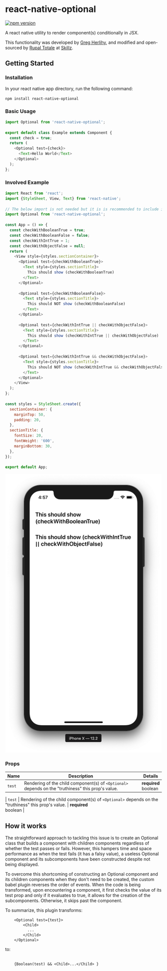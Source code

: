 # react-native-optional
[![npm version](https://badge.fury.io/js/react-native-picker-select.svg)](https://badge.fury.io/js/react-native-picker-select)

A react native utility to render component(s) conditionally in JSX.

This functionality was developed by [Greg Herlihy](https://github.com/greghe), and modified and open-sourced by [Rupal Totale](https://github.com/rupaltotale/) at [Skillz](https://www.skillz.com/). 

## Getting Started

### Installation

In your react native app directory, run the following command:

`npm install react-native-optional`

### Basic Usage

```js
import Optional from 'react-native-optional';

export default class Example extends Component {
  const check = true;
  return (
    <Optional test={check}>
      <Text>Hello World</Text>
    </Optional>
  );
};
```

### Involved Example

```js
import React from 'react';
import {StyleSheet, View, Text} from 'react-native';

// The below import is not needed but it is is recommended to include it
import Optional from 'react-native-optional';

const App = () => {
  const checkWithBooleanTrue = true;
  const checkWithBooleanFalse = false;
  const checkWithIntTrue = 1;
  const checkWithObjectFalse = null;
  return (
    <View style={styles.sectionContainer}>
      <Optional test={checkWithBooleanTrue}>
        <Text style={styles.sectionTitle}>
          This should show (checkWithBooleanTrue)
        </Text>
      </Optional>

      <Optional test={checkWithBooleanFalse}>
        <Text style={styles.sectionTitle}>
          This should NOT show (checkWithBooleanFalse)
        </Text>
      </Optional>

      <Optional test={checkWithIntTrue || checkWithObjectFalse}>
        <Text style={styles.sectionTitle}>
          This should show (checkWithIntTrue || checkWithObjectFalse)
        </Text>
      </Optional>

      <Optional test={checkWithIntTrue && checkWithObjectFalse}>
        <Text style={styles.sectionTitle}>
          This should NOT show (checkWithIntTrue && checkWithObjectFalse)
        </Text>
      </Optional>
    </View>
  );
};

const styles = StyleSheet.create({
  sectionContainer: {
    marginTop: 50,
    padding: 20,
  },
  sectionTitle: {
    fontSize: 20,
    fontWeight: '600',
    marginBottom: 30,
  },
});

export default App;
```
![iOS Example](./OptionalExample.png)
### Props

| Name                                            | Description                                                                                                                                                                                                                                                                                                                                                                                                                                                                                             | Details                  |
| ----------------------------------------------- | ------------------------------------------------------------------------------------------------------------------------------------------------------------------------------------------------------------------------------------------------------------------------------------------------------------------------------------------------------------------------------------------------------------------------------------------------------------------------------------------------------- | ------------------------ |
| `test`                                 | Rendering of the child component(s) of ```<Optional>``` depends on the "truthiness" this prop's value.                                                                                                                                                                                                                                                                                                                                                                                                                                                                   | **required**<br>boolean |

| `test`                                 | Rendering of the child component(s) of ```<Optional>``` depends on the "truthiness" this prop's value.                                                                                                                                                                                                                                                                                                                                                                                                                                                                   | **required**<br>boolean |
## How it works

The straightforward approach to tackling this issue is to create an Optional class that builds a <Optional> component with children components regardless of whether the test passes or fails. However, this hampers time and space performance as when the test fails (it has a falsy value), a useless Optional component and its subcomponents have been constructed despite not being displayed.
  
To overcome this shortcoming of constructing an Optional component and its children components when they don't need to be created, the custom babel plugin reverses the order of events. When the code is being transformed, upon encountering a <Optional> component, it first checks the value of its test prop and only if it evaluates to true, it allows for the creation of the subcomponents. Otherwise, it skips past the <Optional> component.
  
To summarize, this plugin transforms:
```
    <Optional test={test}>
        <Child>
          ...
        </Child>
    </Optional>
```
  to: 
```
  
    {Boolean(test) && <Child>...</Child> }
```
